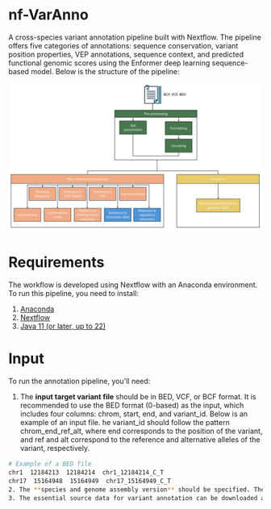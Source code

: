 # nf-VarAnno
A cross-species variant annotation pipeline built with Nextflow. The pipeline offers five categories of annotations: sequence conservation, variant position properties, VEP annotations, sequence context, and predicted functional genomic scores using the Enformer deep learning sequence-based model. Below is the structure of the pipeline:

![Pipeline structure](images/pipeline_structure.jpg)

# Requirements
The workflow is developed using Nextflow with an Anaconda environment. To run this pipeline, you need to install:
1. [Anaconda](https://www.anaconda.com/products/individual)
2. [Nextflow](https://www.nextflow.io/)
3. [Java 11 (or later, up to 22)](http://www.oracle.com/technetwork/java/javase/downloads/index.html)

# Input
To run the annotation pipeline, you'll need:
1. The **input target variant file** should be in BED, VCF, or BCF format. It is recommended to use the BED format (0-based) as the input, which includes four columns: chrom, start, end, and variant_id. Below is an example of an input file. he variant_id should follow the pattern chrom_end_ref_alt, where end corresponds to the position of the variant, and ref and alt correspond to the reference and alternative alleles of the variant, respectively.
  ```bash
  # Example of a BED file
  chr1  12184213  12184214  chr1_12184214_C_T
  chr17  15164948  15164949  chr17_15164949_C_T
2. The **species and genome assembly version** should be specified. The pipeline will automatically obtain other parameters required to retrieve relevant source data for each species. However, this feature is currently available only for human, cattle, pig, dog, and sheep. For other species, users need to specify the parameters manually.
3. The essential source data for variant annotation can be downloaded automatically by the pipeline based on the species and genome assembly version specified by the user. This includes the reference genome, VEP cache, and conservation BigWig files (for human and cattle only).


